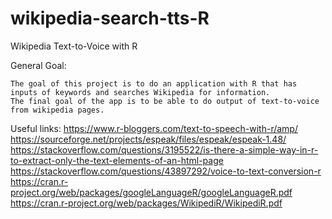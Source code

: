 # wikipedia-search-tts-R

Wikipedia Text-to-Voice with R

General Goal:

	The goal of this project is to do an application with R that has inputs of keywords and searches Wikipedia for information. 
	The final goal of the app is to be able to do output of text-to-voice from wikipedia pages.

Useful links:
https://www.r-bloggers.com/text-to-speech-with-r/amp/
https://sourceforge.net/projects/espeak/files/espeak/espeak-1.48/
https://stackoverflow.com/questions/3195522/is-there-a-simple-way-in-r-to-extract-only-the-text-elements-of-an-html-page
https://stackoverflow.com/questions/43897292/voice-to-text-conversion-r
https://cran.r-project.org/web/packages/googleLanguageR/googleLanguageR.pdf
https://cran.r-project.org/web/packages/WikipediR/WikipediR.pdf
